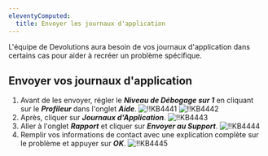 ```yaml
---
eleventyComputed:
  title: Envoyer les journaux d'application
---
```

L'équipe de Devolutions aura besoin de vos journaux d'application dans certains cas pour aider à recréer un problème spécifique.
## Envoyer vos journaux d'application
1. Avant de les envoyer, régler le ***Niveau de Débogage sur 1*** en cliquant sur le ***Profileur*** dans l'onglet ***Aide***.
![!!KB4441](https://cdnweb.devolutions.net/docs/docs_en_kb_KB4441.png)
![!!KB4442](https://cdnweb.devolutions.net/docs/docs_en_kb_KB4442.png)
1. Après, cliquer sur ***Journaux d'Application***.
![!!KB4443](https://cdnweb.devolutions.net/docs/docs_en_kb_KB4443.png)
1. Aller à l'onglet ***Rapport*** et cliquer sur ***Envoyer au Support***.
![!!KB4444](https://cdnweb.devolutions.net/docs/docs_en_kb_KB4444.png)
4. Remplir vos informations de contact avec une explication complète sur le problème et appuyer sur ***OK***.
![!!KB4445](https://cdnweb.devolutions.net/docs/docs_en_kb_KB4445.png)